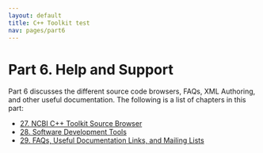 ```yaml
---
layout: default
title: C++ Toolkit test
nav: pages/part6
---
```



Part 6. Help and Support
========================

Part 6 discusses the different source code browsers, FAQs, XML Authoring, and other useful documentation. The following is a list of chapters in this part:

-   [27. NCBI C++ Toolkit Source Browser](ch_browse.html)
-   [28. Software Development Tools](ch_devtools.html)
-   [29. FAQs, Useful Documentation Links, and Mailing Lists](ch_faq.html)


